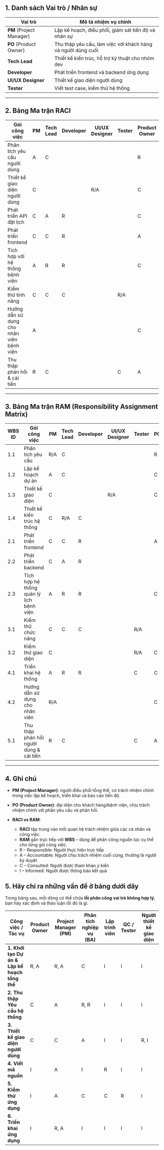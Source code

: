 
## 1. Danh sách Vai trò / Nhân sự

| Vai trò                  | Mô tả nhiệm vụ chính                                         |
| ------------------------ | ------------------------------------------------------------ |
| **PM** (Project Manager) | Lập kế hoạch, điều phối, giám sát tiến độ và nhân sự         |
| **PO** (Product Owner)   | Thu thập yêu cầu, làm việc với khách hàng và người dùng cuối |
| **Tech Lead**            | Thiết kế kiến trúc, hỗ trợ kỹ thuật cho nhóm dev             |
| **Developer**            | Phát triển frontend và backend ứng dụng                      |
| **UI/UX Designer**       | Thiết kế giao diện người dùng                                |
| **Tester**               | Viết test case, kiểm thử hệ thống                            |

---

## 2. Bảng Ma trận RACI

| **Gói công việc**                         | **PM** | **Tech Lead** | **Developer** | **UI/UX Designer** | **Tester** | **Product Owner** |
| ----------------------------------------- | ------ | ------------- | ------------- | ------------------ | ---------- | ----------------- |
| Phân tích yêu cầu người dùng              | A      | C             |               |                    |            | R                 |
| Thiết kế giao diện người dùng             | C      |               |               | R/A                |            | C                 |
| Phát triển API đặt lịch                   | C      | A             | R             |                    |            | C                 |
| Phát triển frontend                       | C      | C             | R             |                    |            | A                 |
| Tích hợp với hệ thống bệnh viện           | A      | R             | R             |                    |            | C                 |
| Kiểm thử tính năng                        | C      | C             | C             |                    | R/A        |                   |
| Hướng dẫn sử dụng cho nhân viên bệnh viện | A      |               |               |                    |            | C                 |
| Thu thập phản hồi & cải tiến              | R      | C             |               |                    | C          | A                 |

---

## 3. Bảng Ma trận RAM (Responsibility Assignment Matrix)

| **WBS ID** | **Gói công việc**                        | **PM** | **Tech Lead** | **Developer** | **UI/UX Designer** | **Tester** | **PO** |
| ---------- | ---------------------------------------- | ------ | ------------- | ------------- | ------------------ | ---------- | ------ |
| 1.1        | Phân tích yêu cầu                        | R/A    | C             |               |                    |            | R      |
| 1.2        | Lập kế hoạch dự án                       | A      | C             |               |                    |            | C      |
| 1.3        | Thiết kế giao diện                       | C      |               |               | R/A                |            | C      |
| 1.4        | Thiết kế kiến trúc hệ thống              | C      | R/A           | C             |                    |            |        |
| 2.1        | Phát triển frontend                      | C      | C             | R             |                    |            | A      |
| 2.2        | Phát triển backend                       | C      | A             | R             |                    |            |        |
| 2.3        | Tích hợp hệ thống quản lý lịch bệnh viện | A      | R             | R             |                    |            | C      |
| 3.1        | Kiểm thử chức năng                       | C      | C             | C             |                    | R/A        |        |
| 3.2        | Kiểm thử giao diện                       | C      |               |               |                    | R/A        | C      |
| 4.1        | Triển khai hệ thống                      | A      | R             | R             |                    | C          | C      |
| 4.2        | Hướng dẫn sử dụng cho nhân viên          | R/A    |               |               |                    |            | C      |
| 5.1        | Thu thập phản hồi người dùng & cải tiến  | R      | C             |               |                    | C          | A      |

---

## 4. Ghi chú

* **PM (Project Manager)**: người điều phối tổng thể, có trách nhiệm chính trong việc lập kế hoạch, triển khai và báo cáo tiến độ.
* **PO (Product Owner)**: đại diện cho khách hàng/bệnh viện, chịu trách nhiệm chính với phần yêu cầu và phản hồi.
* **RACI vs RAM**:

  * **RACI** tập trung vào mối quan hệ trách nhiệm giữa các cá nhân và công việc.
  * **RAM** gắn trực tiếp với **WBS** – dùng để phân công nguồn lực cụ thể cho từng gói công việc.

  - R – Responsible: Người thực hiện trực tiếp
  - A – Accountable: Người chịu trách nhiệm cuối cùng, thường là người ký duyệt
  - C – Consulted: Người được tham khảo ý kiến
  - I – Informed: Người được thông báo kết quả
  
 ## 5. Hãy chỉ ra những vấn đề ở bảng dưới dây

Trong bảng sau, mỗi dòng có thể chứa **lỗi phân công vai trò không hợp lý**, bạn hãy xác định và thảo luận lỗi đó là gì.

| **Công việc / Tác vụ**                       | **Product Owner** | **Project Manager (PM)** | **Phân tích nghiệp vụ (BA)** | **Lập trình viên** | **QC / Tester** | **Người thiết kế giao diện** |
|----------------------------------------------|-------------------|---------------------------|-------------------------------|--------------------|------------------|------------------------------|
| **1. Khởi tạo Dự án & Lập kế hoạch tổng thể**| R, A              | R, A                     | C                             | I                  | I                | I                            |
| **2. Thu thập Yêu cầu hệ thống**             | C                 | A                         | R, R                          | I                  | I                | I                            |
| **3. Thiết kế giao diện người dùng**         | C                 | C                         | A                             | I                  | I                | R, I                         |
| **4. Viết mã nguồn**                         | I                 | A                         | I                             | R                  | I                | I                            |
| **5. Kiểm thử ứng dụng**                     | I                 | A                         | C                             | C                  | R                | I                            |
| **6. Triển khai ứng dụng**                   | I                 | R, A                      | I                             | I                  | I                | I                            |


